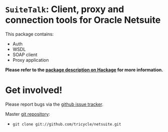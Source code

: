 # `SuiteTalk`: Client, proxy and connection tools for Oracle Netsuite

This package contains:
- Auth
- WSDL
- SOAP client
- Proxy application

**Please refer to the [package description on Hackage](https://hackage.haskell.org/package/suitetalk#description) for more information.**

# Get involved!

Please report bugs via the
[github issue tracker](https://github.com/tricycle/netsuite/issues).

Master [git repository](https://github.com/tricycle/netsuite):

* `git clone git://github.com/tricycle/netsuite.git`
